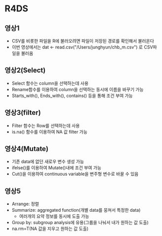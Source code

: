 # R4DS

## 영상1
* CSV를 비롯한 파일을 R에 불러오려면 파일이 저장된 경로를 확인해서 불러온다
* 이번 영상에서는 dat <- read.csv("/Users/junghyun/chb_m.csv") 로 CSV파일을 불러옴

## 영상2(Select)
* Select 함수는 column을 선택하는데 사용
* Rename함수를 이용하여 column을 선택하는 동시에 이름을 바꾸기 가능
* Starts_with(), Ends_with(), contains() 등을 통해 조건 부여 가능

## 영상3(filter)
* Filter 함수는 Row를 선택하는데 사용
* is.na() 함수를 이용하여 NA 값 filter 가능

## 영상4(Mutate)
* 기존 data에 없던 새로우 변수 생성 가능
* ifelse()를 이용하여 Mutate()내에 조건 부여 가능
* Cut()을 이용하여 continuous variable을 변주형 변수로 바꿀 수 있음

## 영상5
* Arrange: 정렬 
* Summarize: aggregated function(개별 data를 뭉쳐서 특정한 data)
    * 여러개의 요약 정보를 동시에 도출 가능
* Group by: subgroup analysis에 유용(그룹을 나눠서 내가 원하는 값 도출)
* na.rm=T(NA 값을 지우고 원하는 값 도출)
